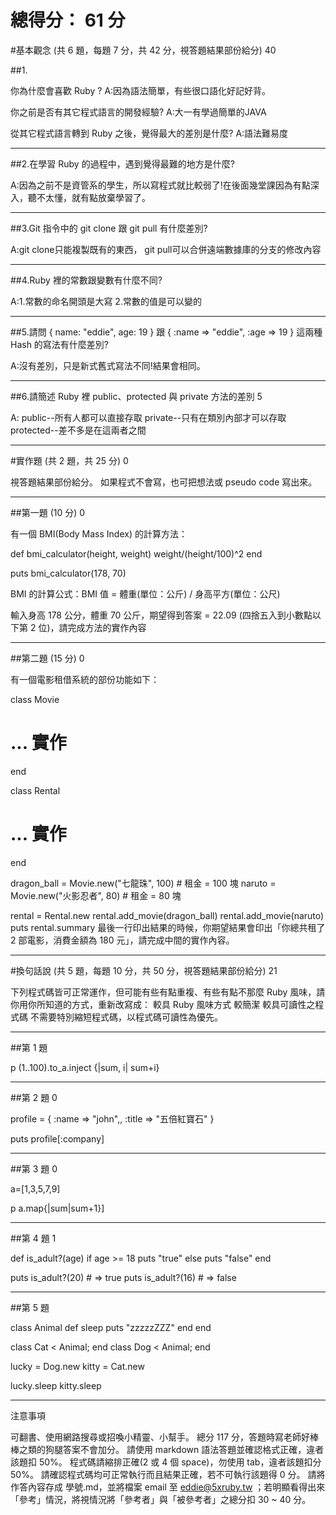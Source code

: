 # 總得分：  61 分


#基本觀念 (共 6 題，每題 7 分，共 42 分，視答題結果部份給分) 40

##1.

  你為什麼會喜歡 Ruby ?   A:因為語法簡單，有些很口語化好記好背。

  你之前是否有其它程式語言的開發經驗?  A:大一有學過簡單的JAVA

  從其它程式語言轉到 Ruby 之後，覺得最大的差別是什麼?  A:語法難易度

***

##2.在學習 Ruby 的過程中，遇到覺得最難的地方是什麼?

  A:因為之前不是資管系的學生，所以寫程式就比較弱了!在後面幾堂課因為有點深入，聽不太懂，就有點放棄學習了。

***
##3.Git 指令中的 git clone 跟 git pull 有什麼差別?

  A:git clone只能複製既有的東西，
    git pull可以合併遠端數據庫的分支的修改內容

***

##4.Ruby 裡的常數跟變數有什麼不同?

  A:1.常數的命名開頭是大寫
    2.常數的值是可以變的

***



##5.請問 { name: "eddie", age: 19 } 跟 { :name => "eddie", :age => 19 } 這兩種 Hash 的寫法有什麼差別?

  A:沒有差別，只是新式舊式寫法不同!結果會相同。

***

##6.請簡述 Ruby 裡 public、protected 與 private 方法的差別 5

  A: public--所有人都可以直接存取
     private--只有在類別內部才可以存取
     protected--差不多是在這兩者之間

***


#實作題 (共 2 題，共 25 分) 0

視答題結果部份給分。
如果程式不會寫，也可把想法或 pseudo code 寫出來。

***

##第一題 (10 分) 0

有一個 BMI(Body Mass Index) 的計算方法：



def bmi_calculator(height, weight)
  weight/(height/100)^2
end

puts bmi_calculator(178, 70)



BMI 的計算公式：BMI 值 = 體重(單位：公斤) / 身高平方(單位：公尺)

輸入身高 178 公分，體重 70 公斤，期望得到答案 = 22.09 (四捨五入到小數點以下第 2 位)，請完成方法的實作內容


***

##第二題 (15 分) 0

有一個電影租借系統的部份功能如下：

class Movie
  # ... 實作
end

class Rental
  # ... 實作
end

dragon_ball = Movie.new("七龍珠", 100)  # 租金 = 100 塊
naruto = Movie.new("火影忍者", 80)      # 租金 = 80 塊

rental = Rental.new
rental.add_movie(dragon_ball)
rental.add_movie(naruto)
puts rental.summary
最後一行印出結果的時候，你期望結果會印出「你總共租了 2 部電影，消費金額為 180 元」，請完成中間的實作內容。

***

#換句話說 (共 5 題，每題 10 分，共 50 分，視答題結果部份給分) 21

下列程式碼皆可正常運作，但可能有些有點重複、有些有點不那麼 Ruby 風味，請你用你所知道的方式，重新改寫成：
較具 Ruby 風味方式
較簡潔
較具可讀性之程式碼
不需要特別縮短程式碼，以程式碼可讀性為優先。

***


##第 1 題

p (1..100).to_a.inject {|sum, i| sum+i}

***

##第 2 題 0

profile = { :name => "john",, :title => "五倍紅寶石" }

puts profile[:company]

***

##第 3 題 0

a=[1,3,5,7,9]

p a.map{|sum|sum+1}]

***

##第 4 題 1

def is_adult?(age)
  if age >= 18
    puts "true"
  else
    puts "false"
end

puts is_adult?(20)   # => true
puts is_adult?(16)   # => false

***


##第 5 題

class Animal
  def sleep
      puts "zzzzzZZZ"
  end
end

class Cat < Animal; end
class Dog < Animal; end

lucky = Dog.new
kitty = Cat.new

lucky.sleep
kitty.sleep


***

注意事項

可翻書、使用網路搜尋或招喚小精靈、小幫手。
總分 117 分，答題時寫老師好棒棒之類的狗腿答案不會加分。
請使用 markdown 語法答題並確認格式正確，違者該題扣 50%。
程式碼請縮排正確(2 或 4 個 space)，勿使用 tab，違者該題扣分 50%。
請確認程式碼均可正常執行而且結果正確，若不可執行該題得 0 分。
請將作答內容存成 學號.md，並將檔案 email 至 eddie@5xruby.tw ；若明顯看得出來「參考」情況，將視情況將「參考者」與「被參考者」之總分扣 30 ~ 40 分。
